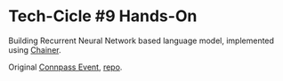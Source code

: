 # Tech-Cicle #9 Hands-On

Building Recurrent Neural Network based language model, implemented using [Chainer](https://github.com/pfnet/chainer).

Original [Connpass Event](http://techcircle.connpass.com/event/20042/), [repo](https://github.com/SnowMasaya/Chainer-with-Neural-Networks-Language-model-Hands-on).

##

